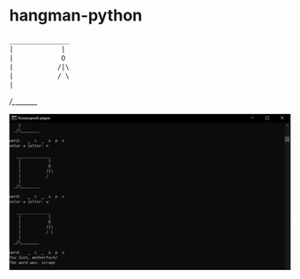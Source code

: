 # hangman-python

    _______________
    |            |
    |            O
    |           /|\
    |           / \
    |
  _/\________

<img src="/images/screenshot.png">
